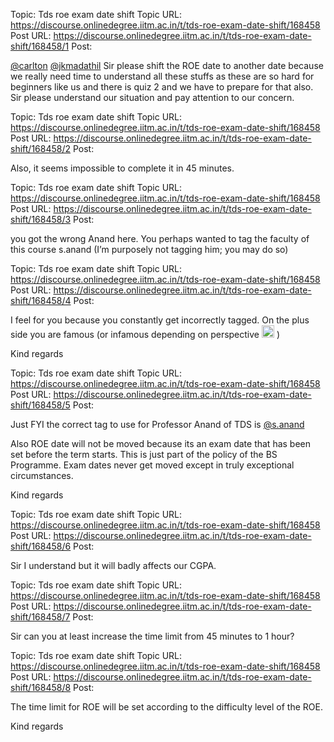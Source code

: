 Topic: Tds roe exam date shift
Topic URL: https://discourse.onlinedegree.iitm.ac.in/t/tds-roe-exam-date-shift/168458
Post URL: https://discourse.onlinedegree.iitm.ac.in/t/tds-roe-exam-date-shift/168458/1
Post: <p><a class="mention" href="/u/carlton">@carlton</a> <a class="mention" href="/u/jkmadathil">@jkmadathil</a> Sir please shift the ROE date to another date because we really need time to understand all these stuffs as these are so hard for beginners like us and there is quiz 2 and we have to prepare for that also.<br>
Sir please understand our situation and pay attention to our concern.</p>

Topic: Tds roe exam date shift
Topic URL: https://discourse.onlinedegree.iitm.ac.in/t/tds-roe-exam-date-shift/168458
Post URL: https://discourse.onlinedegree.iitm.ac.in/t/tds-roe-exam-date-shift/168458/2
Post: <p>Also, it seems impossible to complete it in 45 minutes.</p>

Topic: Tds roe exam date shift
Topic URL: https://discourse.onlinedegree.iitm.ac.in/t/tds-roe-exam-date-shift/168458
Post URL: https://discourse.onlinedegree.iitm.ac.in/t/tds-roe-exam-date-shift/168458/3
Post: <p>you got the wrong Anand here.  You perhaps wanted to tag the faculty of this course s.anand (I’m purposely not tagging him; you may do so)</p>

Topic: Tds roe exam date shift
Topic URL: https://discourse.onlinedegree.iitm.ac.in/t/tds-roe-exam-date-shift/168458
Post URL: https://discourse.onlinedegree.iitm.ac.in/t/tds-roe-exam-date-shift/168458/4
Post: <p>I feel for you because you constantly get incorrectly tagged. On the plus side you are famous (or infamous depending on perspective <img src="https://emoji.discourse-cdn.com/google/wink.png?v=12" title=":wink:" class="emoji" alt=":wink:" loading="lazy" width="20" height="20"> )</p>
<p>Kind regards</p>

Topic: Tds roe exam date shift
Topic URL: https://discourse.onlinedegree.iitm.ac.in/t/tds-roe-exam-date-shift/168458
Post URL: https://discourse.onlinedegree.iitm.ac.in/t/tds-roe-exam-date-shift/168458/5
Post: <p>Just FYI the correct tag to use for Professor Anand of TDS is <a class="mention" href="/u/s.anand">@s.anand</a></p>
<p>Also ROE date will not be moved because its an exam date that has been set before the term starts. This is just part of the policy of the BS Programme. Exam dates never get moved except in truly exceptional circumstances.</p>
<p>Kind regards</p>

Topic: Tds roe exam date shift
Topic URL: https://discourse.onlinedegree.iitm.ac.in/t/tds-roe-exam-date-shift/168458
Post URL: https://discourse.onlinedegree.iitm.ac.in/t/tds-roe-exam-date-shift/168458/6
Post: <p>Sir I understand but it will badly affects our CGPA.</p>

Topic: Tds roe exam date shift
Topic URL: https://discourse.onlinedegree.iitm.ac.in/t/tds-roe-exam-date-shift/168458
Post URL: https://discourse.onlinedegree.iitm.ac.in/t/tds-roe-exam-date-shift/168458/7
Post: <p>Sir can you at least increase the time limit from 45 minutes to 1 hour?</p>

Topic: Tds roe exam date shift
Topic URL: https://discourse.onlinedegree.iitm.ac.in/t/tds-roe-exam-date-shift/168458
Post URL: https://discourse.onlinedegree.iitm.ac.in/t/tds-roe-exam-date-shift/168458/8
Post: <p>The time limit for ROE will be set according to the difficulty level of the ROE.</p>
<p>Kind regards</p>

